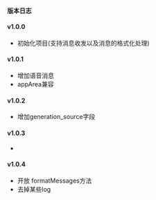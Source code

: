#### 版本日志

#### v1.0.0
- 初始化项目(支持消息收发以及消息的格式化处理)

#### v1.0.1
- 增加语音消息
- appArea兼容

#### v1.0.2
- 增加generation_source字段
  
#### v1.0.3
- 

#### v1.0.4
- 开放 formatMessages方法
- 去掉某些log